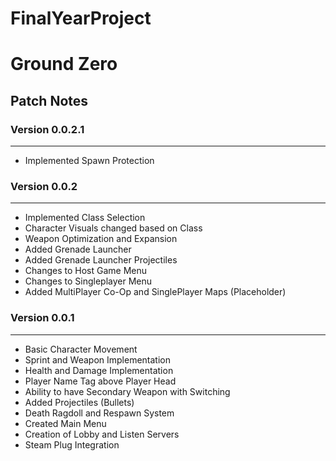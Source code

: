 # FinalYearProject

# Ground Zero 

## Patch Notes

### Version 0.0.2.1
------
* Implemented Spawn Protection

### Version 0.0.2
------
* Implemented Class Selection
* Character Visuals changed based on Class
* Weapon Optimization and Expansion
* Added Grenade Launcher
* Added Grenade Launcher Projectiles
* Changes to Host Game Menu
* Changes to Singleplayer Menu
* Added MultiPlayer Co-Op and SinglePlayer Maps (Placeholder)

### Version 0.0.1
------
* Basic Character Movement
* Sprint and Weapon Implementation
* Health and Damage Implementation
* Player Name Tag above Player Head
* Ability to have Secondary Weapon with Switching
* Added Projectiles (Bullets)
* Death Ragdoll and Respawn System
* Created Main Menu
* Creation of Lobby and Listen Servers
* Steam Plug Integration

